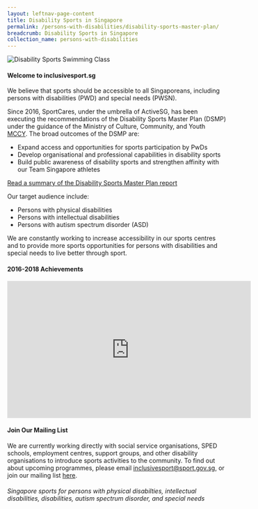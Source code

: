 ```yaml
---
layout: leftnav-page-content
title: Disability Sports in Singapore
permalink: /persons-with-disabilities/disability-sports-master-plan/
breadcrumb: Disability Sports in Singapore
collection_name: persons-with-disabilities
---
```


![Disability Sports Swimming Class](/images/DSMP-main.jpg)

#### Welcome to inclusivesport.sg 

We believe that sports should be accessible to all Singaporeans, including persons with disabilities (PWD) and special needs (PWSN). 

Since 2016, SportCares, under the umbrella of ActiveSG, has been executing the recommendations of the Disability Sports Master Plan (DSMP) under the guidance of the Ministry of Culture, Community, and Youth [MCCY](https://www.mccy.gov.sg/sector/initiatives/disability-sports-master-plan). The broad outcomes of the DSMP are: 

* Expand access and opportunities for sports participation by PwDs
* Develop organisational and professional capabilities in disability sports 
* Build public awareness of disability sports and strengthen affinity with our Team Singapore athletes

[Read a summary of the Disability Sports Master Plan report](https://www.mccy.gov.sg/-/media/MCCY-corp/Sectors/Disability-Sports-Master-Plan_Executive-Summary.pdf?la=en&hash=A0EDAB2D0FA04DBED210E6AD5AFD64F583AD2DC2)

Our target audience include:

* Persons with physical disabilities
* Persons with intellectual disabilities
* Persons with autism spectrum disorder (ASD) 

We are constantly working to increase accessibility in our sports centres and to provide more sports opportunities for persons with disabilities and special needs to live better through sport. 

#### 2016-2018 Achievements

<div class="bp-youtube">
     <iframe width="560" height="315" src="https://www.youtube.com/embed/zwgaQqLy_2c" frameborder="0" allow="accelerometer; autoplay; encrypted-media; gyroscope; picture-in-picture" allowfullscreen></iframe>
</div>

#### Join Our Mailing List
We are currently working directly with social service organisations, SPED schools, employment centres, support groups, and other disability organisations to introduce sports activities to the community. To find out about upcoming programmes, please email <inclusivesport@sport.gov.sg>, or join our mailing list [here](http://go.gov.sg/dsmp-mailinglist).

###### Singapore sports for persons with physical disabilties, intellectual disabilities, disabilities, autism spectrum disorder, and special needs
